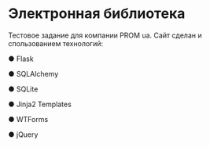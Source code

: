 Электронная библиотека
====

Тестовое задание для компании PROM ua.
Сайт сделан и спользованием технологий:

● Flask

● SQLAlchemy

● SQLite

● Jinja2 Templates

● WTForms

● jQuery

